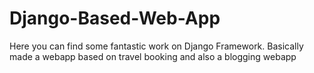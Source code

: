 # Django-Based-Web-App
Here you can find some fantastic work on Django Framework. Basically made a webapp based on travel booking and also a blogging webapp
